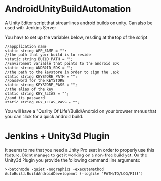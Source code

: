 # AndroidUnityBuildAutomation
A Unity Editor script that streamlines android builds on unity. Can also be used with Jenkins Server

You have to set up the variables below, residing at the top of the script

```
//appplication name 
static string APP_NAME = "";
//the path that your build is to reside
>static string BUILD_PATH = "";
//Enviroment variable that points to the android SDK
static string ANDROID_SDK = "";
//the path to the keystore in order to sign the .apk
static string KEYSTORE_PATH = "";
//password for the KEYSTORE
static string KEYSTORE_PASS = "";
//the alias of the key 
static string KEY_ALIAS = "";
//and its password
static string KEY_ALIAS_PASS = "";
```
You will have a "Quality Of Life"/Build/Android on your browser menus that you can click for a quick android build. 

# Jenkins + Unity3d Plugin 
It seems to me that you need a Unity Pro seat in order to properly use this feature. Didnt manage to get it working on a non-free build yet. 
On the Unity3d Plugin you provide the following command line arguments:
```
>-batchmode -quiet -nographics -executeMethod AutoBuild.BuildAndroidDevelopemnt (-logfile "PATH/TO/LOG/FIlE")

```
